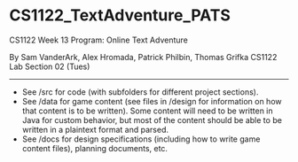 # CS1122_TextAdventure_PATS
CS1122 Week 13 Program: Online Text Adventure

By Sam VanderArk, Alex Hromada, Patrick Philbin, Thomas Grifka
CS1122 Lab Section 02 (Tues)

------------------------------------------------------------------------------------

 * See /src for code (with subfolders for different project sections). 
 * See /data for game content (see files in /design for information on how that content is to be written). Some content will need to be written in Java for custom behavior, but most of the content should be able to be written in a plaintext format and parsed.
 * See /docs for design specifications (including how to write game content files), planning documents, etc.
